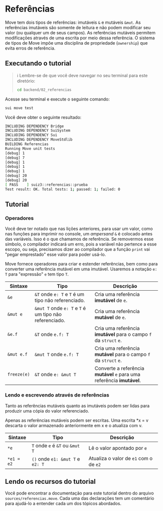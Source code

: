 # Referências

Move tem dois tipos de referências: imutáveis `&` e mutáveis `&mut`. As referências imutáveis são somente de leitura e não podem modificar seu valor (ou qualquer um de seus campos). As referências mutáveis permitem modificações através de uma escrita por meio dessa referência. O sistema de tipos de Move impõe uma disciplina de propriedade (`ownership`) que evita erros de referência.

## Executando o tutorial

> :information_source: Lembre-se de que você deve navegar no seu terminal para este diretório:
>```sh
>cd backend/02_referencias
>```

Acesse seu terminal e execute o seguinte comando:

```sh
sui move test
```

Você deve obter o seguinte resultado:
```sh
INCLUDING DEPENDENCY Bridge
INCLUDING DEPENDENCY SuiSystem
INCLUDING DEPENDENCY Sui
INCLUDING DEPENDENCY MoveStdlib
BUILDING Referencias
Running Move unit tests
[debug] 1
[debug] 7
[debug] 1
[debug] 1
[debug] 1
[debug] 20
[debug] 20
[ PASS    ] suiz3::referencias::prueba
Test result: OK. Total tests: 1; passed: 1; failed: 0
```

## Tutorial

### Operadores

Você deve ter notado que nas lições anteriores, para usar um valor, como nas funções para imprimir no console, um *ampersand* `&` é colocado antes das variáveis. Isso é o que chamamos de referência. Se removermos esse símbolo, o compilador indicará um erro, pois a variável não pertence a esse escopo, ou seja, precisamos dizer ao compilador que a função `print` vai "pegar emprestado" esse valor para poder usá-lo.

Move fornece operadores para criar e estender referências, bem como para converter uma referência mutável em uma imutável. Usaremos a notação `e: T` para "expressão" `e` tem tipo `T`.

|Sintaxe|Tipo|Descrição|
|---|---|---|
|`&e` | `&T` onde `e: T` e `T` é um tipo não referenciado.| Cria uma referência **imutável** de `e`.|
|`&mut e` | `&mut T` onde `e: T` e `T` é um tipo não referenciado.|	Cria uma referência **mutável** de `e`.|
|`&e.f` | `&T` onde `e.f: T` | Cria uma referência **imutável** para o campo `f` da `struct` `e`.|
|`&mut e.f` |	`&mut T` onde `e.f: T` |	Cria uma referência **mutável** para o campo `f` da `struct` `e`.|
| `freeze(e)` |	`&T` onde `e: &mut T` | Converte a referência **mutável** `e` para uma referência **imutável**.

### Lendo e escrevendo através de referências

Tanto as referências mutáveis quanto as imutáveis podem ser lidas para produzir uma cópia do valor referenciado.

Apenas as referências mutáveis podem ser escritas. Uma escrita *x = v descarta o valor armazenado anteriormente em x e o atualiza com v.

|Sintaxe|Tipo|Descrição|
|---|---|---|
| `*e` | `T` onde `e` é `&T` ou `&mut T` | Lê o valor apontado por `e` |
|`*e1 = e2` | `()` onde `e1: &mut T` e `e2: T` | Atualiza o valor de `e1` com o de `e2` |

## Lendo os recursos do tutorial

Você pode encontrar a documentação para este tutorial dentro do arquivo `sources/referencias.move`. Cada uma das declarações tem um comentário para ajudá-lo a entender cada um dos tópicos abordados.
